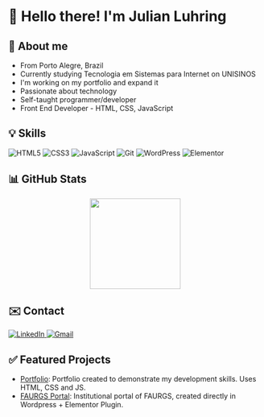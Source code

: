 # 🙋 Hello there! I'm Julian Luhring

## 📝 About me

- From Porto Alegre, Brazil
- Currently studying Tecnologia em Sistemas para Internet on UNISINOS
- I'm working on my portfolio and expand it
- Passionate about technology
- Self-taught programmer/developer
- Front End Developer - HTML, CSS, JavaScript

## 💡 Skills ️

<p align="left">
  <img src="https://img.shields.io/badge/HTML5-E34F26?style=for-the-badge&logo=html5&logoColor=white" alt="HTML5" />
  <img src="https://img.shields.io/badge/CSS3-1572B6?style=for-the-badge&logo=css3&logoColor=white" alt="CSS3" />
  <img src="https://img.shields.io/badge/JavaScript-F7DF1E?style=for-the-badge&logo=javascript&logoColor=black" alt="JavaScript" />
  <img src="https://img.shields.io/badge/Git-F05032?style=for-the-badge&logo=git&logoColor=white" alt="Git" />
  <img src="https://img.shields.io/badge/WordPress-21759B?style=for-the-badge&logo=wordpress&logoColor=white" alt="WordPress" />
  <img src="https://img.shields.io/badge/Elementor-900090?style=for-the-badge&logo=elementor&logoColor=white" alt="Elementor" />
</p>

## 📊 GitHub Stats

<p align="center">
  <a href="https://github.com/luhring-julian">
    <!-- <img height="180em" src="https://github-readme-stats.vercel.app/api?username=luhring-julian&show_icons=true&theme=dracula&include_all_commits=true&count_private=true"/> -->
    <img height="180em" src="https://github-readme-stats.vercel.app/api/top-langs/?username=luhring-julian&langs_count=7&theme=dracula"/> 
  </a>
</p>

## ✉️ Contact

<p align="left">
  <a href="https://www.linkedin.com/in/julianluhring/" target="_blank">
    <img src="https://img.shields.io/badge/LinkedIn-0077B5?style=for-the-badge&logo=linkedin&logoColor=white" alt="LinkedIn" /> 
  </a>
  <a href="mailto:luhring.julian@gmail.com" target="_blank">
    <img src="https://img.shields.io/badge/Gmail-D14836?style=for-the-badge&logo=gmail&logoColor=white" alt="Gmail" />
  </a>
</p>

## ✅ Featured Projects

- [Portfolio](https://luhring-julian.github.io/my-portfolio/): Portfolio created to demonstrate my development skills. Uses HTML, CSS and JS. ️
- [FAURGS Portal](http://www.faurgs.com.br): Institutional portal of FAURGS, created directly in Wordpress + Elementor Plugin. ️
